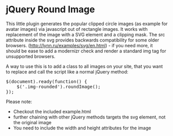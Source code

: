 jQuery Round Image
==================

This little plugin generates the popular clipped circle images (as example for avatar images) via javascript out of rectangle images.
It works with replacement of the image with a SVG element and a clipping mask. The src attribute inside the svg provides backwards compatibility for some older browsers. (http://lynn.ru/examples/svg/en.html) - if you need more, it should be ease to add a modernizr check and render a standard img tag for unsupported browsers.

A way to use this is to add a class to all images on your site, that you want to replace and call the script like a normal jQuery method:

<pre>
$(document).ready(function() {
    $('.img-rounded').roundImage();
});
</pre>

Please note:
- Checkout the included example.html
- further chaining with other jQuery methods targets the svg element, not the original image
- You need to include the width and height attributes for the image

